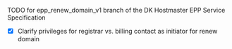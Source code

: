 TODO for epp_renew_domain_v1 branch of the DK Hostmaster EPP Service Specification

- [X] Clarify privileges for registrar vs. billing contact as initiator for renew domain
